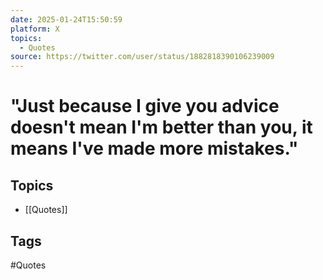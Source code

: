 ```yaml
---
date: 2025-01-24T15:50:59
platform: X
topics:
  - Quotes
source: https://twitter.com/user/status/1882818390106239009
---
```

# "Just because I give you advice doesn't mean I'm better than you, it means I've made more mistakes."

## Topics
- [[Quotes]]

## Tags
#Quotes
